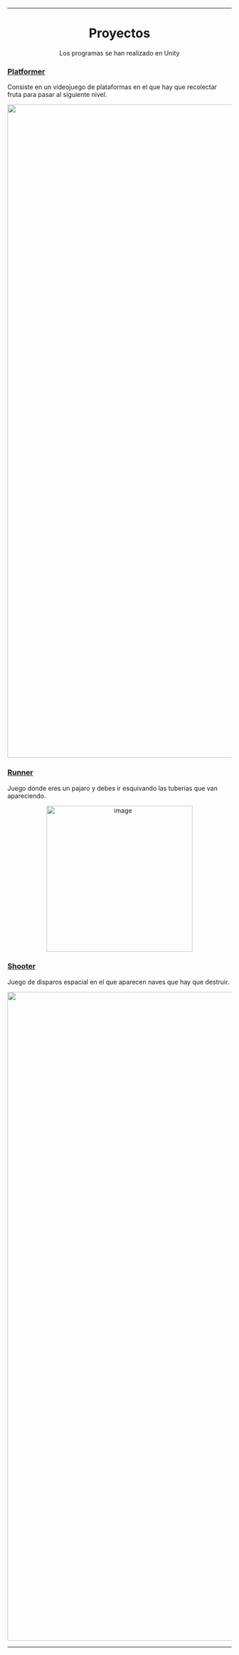
---
<div  align="center">
	<h1>Proyectos</h1>
 <p>Los programas se han realizado en Unity</p>	
</div>




<div>
	<h3><a href="https://github.com/Gokiina/DAM_2023/tree/VG/Platformer" target="_blank">Platformer</a></h3>
  <p>Consiste en un videojuego de plataformas en el que hay que recolectar fruta para pasar al siguiente nivel.</p>
  <div  align="center">
  <img width="1467" alt="image" src="https://github.com/user-attachments/assets/5d6f4a48-6054-4dba-b851-f1c55212e1a2">

</div>


</div> 
<div>
	<h3><a href="https://github.com/Gokiina/DAM_2023/tree/VG/Runner" target="_blank">Runner</a></h3>
  <p>Juego donde eres un pajaro y debes ir esquivando las tuberias que van apareciendo.</p>
  <div  align="center">
  <img width="328" alt="image" src="https://github.com/user-attachments/assets/c4a316e3-bfcc-48a9-8219-b5c8fb0457f1">

  </div>

</div> 
<div>
	<h3><a href="https://github.com/Gokiina/DAM_2023/tree/VG/Shooter" target="_blank">Shooter</a></h3>
  <p>Juego de disparos espacial en el que aparecen naves que hay que destruir.</p>
  <div align="center">
  <img width="1457" alt="image" src="https://github.com/user-attachments/assets/08ae8446-057b-4d9b-beba-98841c1e9c88">


  </div>
</div> 

---
